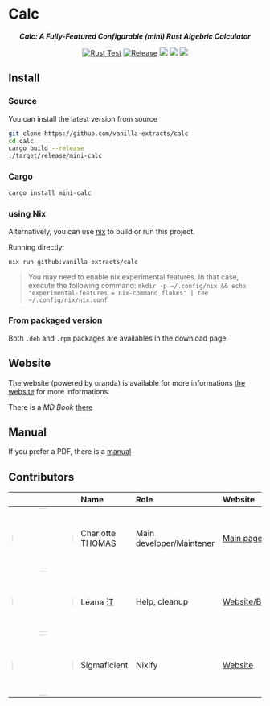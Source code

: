 # Calc

<div align="center">

***Calc: A Fully-Featured Configurable (mini) Rust Algebric Calculator***

[![Rust Test](https://github.com/coco33920/calc/actions/workflows/rust-test.yml/badge.svg)](https://github.com/coco33920/calc/actions/workflows/rust-test.yml)
[![Release](https://img.shields.io/github/v/release/coco33920/calc.svg?include_prereleases=&sort=semver&color=f7a8d8)](https://github.com/coco33920/calc/releases/latest)
[![](https://img.shields.io/crates/v/mini-calc?link=https%3A%2F%2Fcrates.io%2Fcrates%2Fmini-calc)](https://crates.io/crates/mini-calc)
![](https://img.shields.io/crates/l/mini-calc?link=https%3A%2F%2Fgithub.com%2coco33920%2Fcalc%2Fblob%2Fmaster%2FLICENCE)
[![](https://img.shields.io/crates/d/mini-calc)](https://crates.io/crates/mini-calc)

</div>

## Install

### Source 

You can install the latest version from source

```bash
git clone https://github.com/vanilla-extracts/calc
cd calc
cargo build --release
./target/release/mini-calc
```

### Cargo
```bash
cargo install mini-calc
```

### using Nix

Alternatively, you can use [nix](https://nixos.org) to build or run this project.

Running directly:
```sh
nix run github:vanilla-extracts/calc
```
> You may need to enable nix experimental features. In that case, execute the following command: `mkdir -p ~/.config/nix && echo "experimental-features = nix-command flakes" | tee ~/.config/nix/nix.conf`

### From packaged version
Both `.deb` and `.rpm` packages are availables in the download page

## Website
The website (powered by oranda) is available for more informations [the website](https://calc.charlotte-thomas.me) for more informations.

There is a _MD Book_ [there](https://calc.charlotte-thomas.me/book)

## Manual

If you prefer a PDF, there is a [manual](https://calc.charlotte-thomas.me/static/manual.pdf)

## Contributors

|                                                                                                                                               | Name    | Role                     | Website                                     |
|-------------------------------------------------------------------------------------------------------------------------------------------------|:--------|:-------------------------|:--------------------------------------------|
| [<img src="https://avatars.githubusercontent.com/u/17108449?v=4" style="border-radius: 50%;height:90pt;width:auto">](https://github.com/vanilla-extracts)        |Charlotte THOMAS          | Main developer/Maintener | [Main page](https://www.charlotte-thomas.me)         | 
| [<img src="https://avatars.githubusercontent.com/u/87855546?v=4" style="border-radius: 50%;height:90pt;width:auto">](https://github.com/leana8959)        |Léana 江                  | Help, cleanup            | [Website/Blog](https://earth2077.fr)        |
| [<img src="https://avatars.githubusercontent.com/u/53050011?v=4" style="border-radius:50%;height:90pt;width:auto">](https://github.com/Sigmaficient)      |Sigmaficient              | Nixify                   | [Website](https://sigmanificient.github.io/)|
